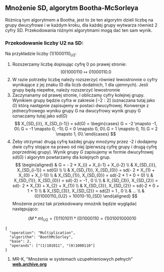 ## Mnożenie SD, algorytm Bootha-McSorleya
Różnicą tym algorytmem a Bootha, jest to że ten algorytm dzieli liczbę na grupy dwucyfrowe
 i w każdym kroku, dla każdej grupy wytwarza również 2 cyfry SD. Przekodowania różnymi algorytmami mogą dać ten sam wynik.
### Przekodowanie liczby U2 na SD:
Na przykładzie liczby $(1)1000110_{U2}$:
 
1. Rozszerzamy liczbę dopisując cyfrę 0 po prawej stronie:
       $$
           (0)1000110 \mapsto 01000110.0
       $$
2. W razie potrzeby liczbę należy rozszerzyć również lewostronnie o cyfry wynikające z jej znaku (0 dla liczb
dodatnich, 1 dla ujemnych). Jesli grupy będą niepełne, należy rozszerzyć lewostronnie
3. Zaczynanamy od prawej stronie, i obliczamy cyfry kolejnej grupy. Wynikiem grupy będzie cyfra w zakresie $\lbrack -2 : 2\rbrack$ (oznaczana tutaj jako $G$) którą następnie zapisujemy w postaci dwucyfrowej. 
Konwersje z jednecyfrowego wyniku grupy G na dwucyfrowy wynik grupy G oznaczamy tutaj jako $sd(G)$ 
$$
     X_{SD_{i}}, X_{SD_{i-1}} = sd(G) = \begin{cases}
       G = -2 \mapsto -1, 0\\
       G = -1 \mapsto 0, -1\\
       G =  0 \mapsto 0, 0\\
       G = 1 \mapsto 0, 1\\
       G = 2 \mapsto 1, 0\\
    \end{cases}
$$
4. Żeby otrzymać drugą cyfrę każdej grupy mnożymy przez -2 i dodajemy dwie cyfry stojące na prawo od niej (pierwszą cyfrę grupy i drugą cyfrę poprzedniej grupy). 
Wynik grupy $G$ zapisujemy w formie dwucyfrowej $sd(G)$ i algorytm powtarzamy dla kolejnych grup.
$$
\begin{aligned}
    & G = - 2 * X_{i} + X_{i-1} + X_{i-2} \\
    & X_{SD_{i}}, X_{SD_{i-1}} = sd(G) \\
    \\
    & X_{SD_{1}}, X_{SD_{0}} = sd(- 2 * X_{1} + X_{0} + X_{-1}) \\
    & X_{SD_{1}}, X_{SD_{0}} = sd(-2 * 1 + 0 + 0) \\
    & X_{SD_{1}}, X_{SD_{0}} = sd(-2) = -1 , 0 \\
    \\
    & X_{SD_{3}}, X_{SD_{2}} = sd(- 2 * X_{3} + X_{2} + X_{1}) \\
    & X_{SD_{3}}, X_{SD_{2}} = sd(-2 * 0 + 1 + 1) \\
    & X_{SD_{3}}, X_{SD_{2}} = sd(2) = 1 , 0 \\
    & ... \\
    & (0)1000110_{U2} = 10010-10_{SD}
\end{aligned}
$$
Mnożenie przez tak przekodowany mnożnik będzie wyglądać następująco:

$$
    (M*m)_{U2} = (1)1101011 * (0)1000110 = (1)01001000010
$$

```calc-operation
{
  "operation": "Multiplication",
  "algorithm": "BoothMcSorley",
  "base": 2,
  "operands": ["(1)101011", "(0)1000110"]
}
```


1. MR-K, "Mnożenie w systemach uzupełnieniowych pełnych"   **[web.archive.org](https://web.archive.org/web/20100215194642/http://wk-group.net/mr-k/pliki/studia/arytmetyka/mnozenieUzup_v18.pdf)**
